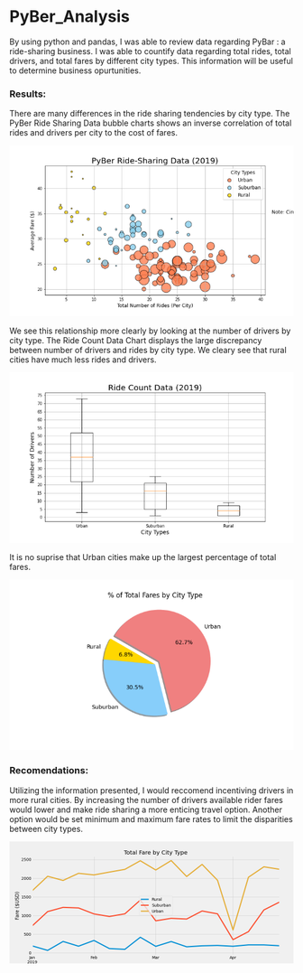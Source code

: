 # PyBer_Analysis
By using python and pandas, I was able to review data regarding PyBar : a ride-sharing business.  I was able to countify data regarding total rides, total drivers,  and total fares by different city types.  This information will be useful to determine business opurtunities.    

### Results:
There are many differences in the ride sharing tendencies by city type. The PyBer Ride Sharing Data bubble charts shows an inverse correlation of total rides and drivers per city to the cost of fares. 

![Figure 1](https://github.com/lindseyasterman/PyBer_Analysis/blob/main/analysis/Fig1.png)

We see this relationship more clearly by looking at the number of drivers by city type.  The Ride Count Data Chart displays the large discrepancy between number of drivers and rides by city type.  We cleary see that rural cities have much less rides and drivers. 

![Figure 4](https://github.com/lindseyasterman/PyBer_Analysis/blob/main/analysis/Fig4.png)

It is no suprise that Urban cities make up the largest percentage of total fares. 

![Figure 5](https://github.com/lindseyasterman/PyBer_Analysis/blob/main/analysis/Fig5.png)

### Recomendations:
Utilizing the information presented, I would reccomend incentiving drivers in more rural cities.  By increasing the number of drivers available rider fares would lower and make ride sharing a more enticing travel option. Another option would be set minimum and maximum fare rates to limit the disparities between city types.

![PyBer_fare_summary](https://github.com/lindseyasterman/PyBer_Analysis/blob/main/analysis/PyBer_fare_summary.png)

